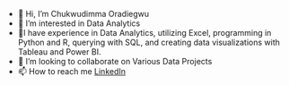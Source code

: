 - 👋 Hi, I’m Chukwudimma Oradiegwu
- 👀 I’m interested in Data Analytics
- 🌱I have experience in Data Analytics, utilizing Excel, programming in Python and R, querying with SQL, and creating data visualizations with Tableau and Power BI.
- 💞️ I’m looking to collaborate on Various Data Projects
- 📫 How to reach me [LinkedIn](https://www.linkedin.com/in/chukwudimma-oradiegwu/)

<!---
ChuksChris27/ChuksChris27 is a ✨ special ✨ repository because its `README.md` (this file) appears on your GitHub profile.
You can click the Preview link to take a look at your changes.
--->

